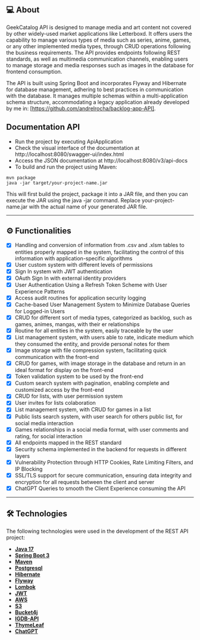 ## 💻 About

GeekCatalog API is designed to manage media and art content not covered by other widely-used market applications like Letterboxd. It offers users the capability to manage various types of media such as series, anime, games, or any other implemented media types, through CRUD operations following the business requirements. The API provides endpoints following REST standards, as well as multimedia communication channels, enabling users to manage storage and media responses such as images in the database for frontend consumption.

The API is built using Spring Boot and incorporates Flyway and Hibernate for database management, adhering to best practices in communication with the database. It manages multiple schemas within a multi-application schema structure, accommodating a legacy application already developed by me in: [https://github.com/andrelrocha/backlog-app-API].

## Documentation API

- Run the project by executing ApiApplication
- Check the visual interface of the documentation at http://localhost:8080/swagger-ui/index.html
- Access the JSON documentation at http://localhost:8080/v3/api-docs
- To build and run the project using Maven:
```
mvn package
java -jar target/your-project-name.jar
```
This will first build the project, package it into a JAR file, and then you can execute the JAR using the java -jar command. 
Replace your-project-name.jar with the actual name of your generated JAR file.

---

## ⚙️ Functionalities

- [x] Handling and conversion of information from .csv and .xlsm tables to entities properly mapped in the system, facilitating the control of this information with application-specific algorithms
- [x] User custom system with different levels of permissions
- [x] Sign In system with JWT authentication
- [x] OAuth Sign In with external identity providers
- [x] User Authentication Using a Refresh Token Scheme with User Experience Patterns
- [x] Access audit routines for application security logging
- [x] Cache-based User Management System to Minimize Database Queries for Logged-in Users
- [x] CRUD for different sort of media types, categorized as backlog, such as games, animes, mangas, with their er relationships
- [x] Routine for all entities in the system, easily traceable by the user
- [x] List management system, with users able to rate, indicate medium which they consumed the entity, and provide personal notes for them
- [x] Image storage with file compression system, facilitating quick communication with the front-end
- [x] CRUD for games, with image storage in the database and return in an ideal format for display on the front-end
- [x] Token validation system to be used by the front-end
- [x] Custom search system with pagination, enabling complete and customized access by the front-end
- [x] CRUD for lists, with user permission system
- [x] User invites for lists colaboration
- [x] List management system, with CRUD for games in a list
- [x] Public lists search system, with user search for others public list, for social media interaction
- [x] Games relationships in a social media format, with user comments and rating, for social interaction
- [x] All endpoints mapped in the REST standard
- [x] Security schema implemented in the backend for requests in different layers
- [x] Vulnerability Protection through HTTP Cookies, Rate Limiting Filters, and IP Blocking
- [x] SSL/TLS support for secure communication, ensuring data integrity and encryption for all requests between the client and server
- [x] ChatGPT Queries to smooth the Client Experience consuming the API
---

## 🛠 Technologies

The following technologies were used in the development of the REST API project:

- **[Java 17](https://www.oracle.com/java)**
- **[Spring Boot 3](https://spring.io/projects/spring-boot)**
- **[Maven](https://maven.apache.org)**
- **[Postgresql](https://www.postgresql.org/)**
- **[Hibernate](https://hibernate.org)**
- **[Flyway](https://flywaydb.org)**
- **[Lombok](https://projectlombok.org)**
- **[JWT](https://jwt.io/)**
- **[AWS](https://aws.amazon.com/sdk-for-java/)**
- **[S3](https://aws.amazon.com/pt/pm/serv-s3/)**
- **[Bucket4j](https://bucket4j.com/)**
- **[IGDB-API](https://www.igdb.com/api)**
- **[ThymeLeaf](https://www.thymeleaf.org/)**
- **[ChatGPT](https://openai.com/index/openai-api/)**